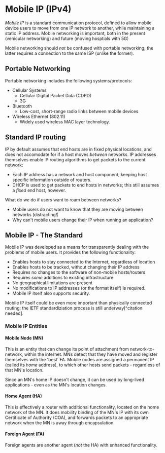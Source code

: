 # Mobile IP (IPv4)

*Mobile IP* is a standard communication protocol, defined to allow mobile device users to move from one IP network to another, while maintaining a static IP address. Mobile networking is important, both in the present (vehicular networking) and future (moving hosptials with 5G)

Mobile networking should *not* be confused with portable networking; the latter requires a connection to the same ISP (unlike the former).

## Portable Networking

Portable networking includes the following systems/protocols:
- Cellular Systems
	- Cellular Digital Packet Data (CDPD)
	- 3G
- Bluetooth
	- Low-cost, short-range radio links between mobile devices
- Wireless Ethernet (802.11)
	- Widely used wireless MAC layer technology.

## Standard IP routing

IP by default assumes that end hosts are in fixed physical locations, and does not accomodate for if a host moves *between* networks. IP addresses themselves enable IP routing algorithms to get packets to the current network:
- Each IP address has a network and host component, keeping host specific information outside of routers.
- DHCP is used to get packets to end hosts in networks; this still assumes a *fixed* end host, however.

What do we do if users want to roam between networks?
- Mobile users do not want to know that they are moving between networks (distracting!)
- Why can't mobile users change their IP when running an application?

## Mobile IP - The Standard

Mobile IP was developed as a means for transparently dealing with the problems of mobile users. It provides the following functionality:
- Enables hosts to stay connected to the Internet, regardless of location
- Enables hosts to be tracked, without changing their IP address
- Requires no changes to the software of non-mobile hosts/routers
- Requires *some* additions to existing infrastructure
- No geographical limitations are present
- No modifications to IP addresses (or the format itself) is required.
- Mobile IP itself also supports security.

Mobile IP itself could be even more important than physically connected routing; the IETF standardiziation process is still underway[^citation needed].

### Mobile IP Entities 

#### Mobile Node (MN)

This is an entity that can change its point of attachment from network-to-network, within the internet. MNs detect that they have moved and register themselves with the 'best' FA. Mobile nodes are assigned a permanent IP (called its *home* address), to which other hosts send packets - regardless of that MN's location.

Since an MN's home IP doesn't change, it can be used by long-lived applications - even as the MN's location changes.

#### Home Agent (HA)

This is effectively a router with additional functionality, located on the home network of the MN. It does mobility binding of the MN's IP with its own Certificate of Authority (COA), and forwards packets to an appropriate network when the MN is away through encapsulation.

#### Foreign Agent (FA)

Foreign agents are another agent (*not* the HA) with enhanced functionality.


